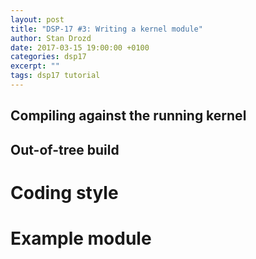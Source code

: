 ```yaml
---
layout: post
title: "DSP-17 #3: Writing a kernel module"
author: Stan Drozd
date: 2017-03-15 19:00:00 +0100
categories: dsp17
excerpt: ""
tags: dsp17 tutorial
---
```


## Compiling against the running kernel

## Out-of-tree build

# Coding style

# Example module
